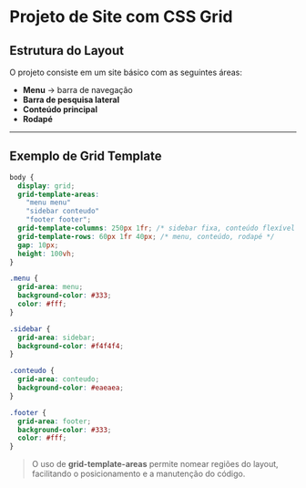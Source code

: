 # Projeto de Site com CSS Grid

## Estrutura do Layout
O projeto consiste em um site básico com as seguintes áreas:

- **Menu** → barra de navegação  
- **Barra de pesquisa lateral**  
- **Conteúdo principal**  
- **Rodapé**

---

## Exemplo de Grid Template

```css
body {
  display: grid;
  grid-template-areas: 
    "menu menu"
    "sidebar conteudo"
    "footer footer";
  grid-template-columns: 250px 1fr; /* sidebar fixa, conteúdo flexível */
  grid-template-rows: 60px 1fr 40px; /* menu, conteúdo, rodapé */
  gap: 10px;
  height: 100vh;
}

.menu {
  grid-area: menu;
  background-color: #333;
  color: #fff;
}

.sidebar {
  grid-area: sidebar;
  background-color: #f4f4f4;
}

.conteudo {
  grid-area: conteudo;
  background-color: #eaeaea;
}

.footer {
  grid-area: footer;
  background-color: #333;
  color: #fff;
}
```

> O uso de **grid-template-areas** permite nomear regiões do layout, facilitando o posicionamento e a manutenção do código.
